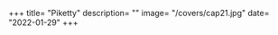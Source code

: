+++
title=  "Piketty"
description=  ""
image=  "/covers/cap21.jpg"
date=  "2022-01-29"
+++

<!-- (c.570 – c.495 BC) -->